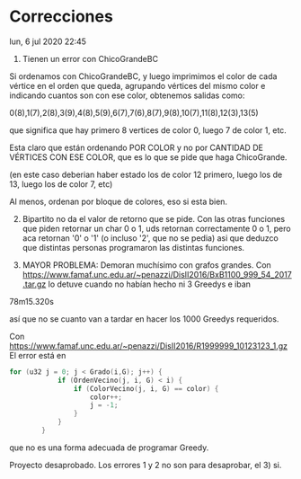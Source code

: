 # Correcciones
lun, 6 jul 2020 22:45

1) Tienen un error con ChicoGrandeBC

Si ordenamos con ChicoGrandeBC, y luego imprimimos el color de cada vértice en el orden que queda,
agrupando vértices del mismo color e indicando cuantos son con ese color,
obtenemos salidas como:

0(8),1(7),2(8),3(9),4(8),5(9),6(7),7(6),8(7),9(8),10(7),11(8),12(3),13(5)

que significa que hay primero 8 vertices de color 0, luego 7 de color 1, etc.

Esta claro que están ordenando POR COLOR y no por CANTIDAD DE VÉRTICES CON ESE COLOR,
que es lo que se pide que haga ChicoGrande.

(en este caso deberian haber estado los de color 12 primero, luego los de 13, luego los de color 7, etc)

Al menos, ordenan por bloque de colores, eso si esta bien.

2) Bipartito no da el valor de retorno que se pide.
Con las otras funciones que piden retornar un char 0 o 1, uds retornan correctamente 0 o 1, pero aca retornan '0' o '1' (o incluso '2', que no se pedia)
asi que deduzco que distintas personas programaron las distintas funciones.


3) MAYOR PROBLEMA: Demoran muchísimo con grafos grandes.
Con
https://www.famaf.unc.edu.ar/~penazzi/DisII2016/BxB1100_999_54_2017.tar.gz
lo detuve cuando no habían hecho ni 3 Greedys e iban

78m15.320s

así que no se cuanto van a tardar en hacer los 1000 Greedys requeridos.

Con
https://www.famaf.unc.edu.ar/~penazzi/DisII2016/R1999999_10123123_1.gz
El error está en
```c
for (u32 j = 0; j < Grado(i,G); j++) {
            if (OrdenVecino(j, i, G) < i) {
                if (ColorVecino(j, i, G) == color) {
                    color++;
                    j = -1;
                }
            }
        }
```
que  no es una forma adecuada de programar Greedy.

Proyecto desaprobado. Los errores 1 y 2 no son para desaprobar, el 3) si.


